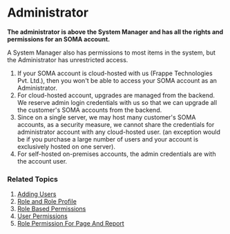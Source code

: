
# Administrator


**The administrator is above the System Manager and has all the rights and permissions for an SOMA account.**


A System Manager also has permissions to most items in the system, but the Administrator has unrestricted access.


1. If your SOMA account is cloud-hosted with us (Frappe Technologies Pvt. Ltd.), then you won't be able to access your SOMA account as an Administrator.
2. For cloud-hosted account, upgrades are managed from the backend. We reserve admin login credentials with us so that we can upgrade all the customer's SOMA accounts from the backend.
3. Since on a single server, we may host many customer's SOMA accounts, as a security measure, we cannot share the credentials for administrator account with any cloud-hosted user. (an exception would be if you purchase a large number of users and your account is exclusively hosted on one server).
4. For self-hosted on-premises accounts, the admin credentials are with the account user.


### Related Topics


1. [Adding Users](/docs/en/setting-up/users-and-permissions/adding-users)
2. [Role and Role Profile](/docs/en/setting-up/users-and-permissions/role-and-role-profile)
3. [Role Based Permissions](/docs/en/setting-up/users-and-permissions/role-based-permissions)
4. [User Permissions](/docs/en/setting-up/users-and-permissions/user-permissions)
5. [Role Permission For Page And Report](/docs/en/setting-up/users-and-permissions/role-permission-for-page-and-report)


